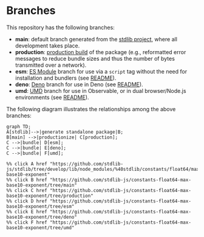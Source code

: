 <!--

@license Apache-2.0

Copyright (c) 2022 The Stdlib Authors.

Licensed under the Apache License, Version 2.0 (the "License");
you may not use this file except in compliance with the License.
You may obtain a copy of the License at

    http://www.apache.org/licenses/LICENSE-2.0

Unless required by applicable law or agreed to in writing, software
distributed under the License is distributed on an "AS IS" BASIS,
WITHOUT WARRANTIES OR CONDITIONS OF ANY KIND, either express or implied.
See the License for the specific language governing permissions and
limitations under the License.

-->

# Branches

This repository has the following branches:

-   **main**: default branch generated from the [stdlib project][stdlib-url], where all development takes place.
-   **production**: [production build][production-url] of the package (e.g., reformatted error messages to reduce bundle sizes and thus the number of bytes transmitted over a network).
-   **esm**: [ES Module][esm-url] branch for use via a `script` tag without the need for installation and bundlers (see [README][esm-readme]).
-   **deno**: [Deno][deno-url] branch for use in Deno (see [README][deno-readme]).
-   **umd**: [UMD][umd-url] branch for use in Observable, or in dual browser/Node.js environments (see [README][umd-readme]).

The following diagram illustrates the relationships among the above branches:

```mermaid
graph TD;
A[stdlib]-->|generate standalone package|B;
B[main] -->|productionize| C[production];
C -->|bundle| D[esm];
C -->|bundle| E[deno];
C -->|bundle| F[umd];

%% click A href "https://github.com/stdlib-js/stdlib/tree/develop/lib/node_modules/%40stdlib/constants/float64/max-base10-exponent"
%% click B href "https://github.com/stdlib-js/constants-float64-max-base10-exponent/tree/main"
%% click C href "https://github.com/stdlib-js/constants-float64-max-base10-exponent/tree/production"
%% click D href "https://github.com/stdlib-js/constants-float64-max-base10-exponent/tree/esm"
%% click E href "https://github.com/stdlib-js/constants-float64-max-base10-exponent/tree/deno"
%% click F href "https://github.com/stdlib-js/constants-float64-max-base10-exponent/tree/umd"
```

[stdlib-url]: https://github.com/stdlib-js/stdlib/tree/develop/lib/node_modules/%40stdlib/constants/float64/max-base10-exponent
[production-url]: https://github.com/stdlib-js/constants-float64-max-base10-exponent/tree/production
[deno-url]: https://github.com/stdlib-js/constants-float64-max-base10-exponent/tree/deno
[deno-readme]: https://github.com/stdlib-js/constants-float64-max-base10-exponent/blob/deno/README.md
[umd-url]: https://github.com/stdlib-js/constants-float64-max-base10-exponent/tree/umd
[umd-readme]: https://github.com/stdlib-js/constants-float64-max-base10-exponent/blob/umd/README.md
[esm-url]: https://github.com/stdlib-js/constants-float64-max-base10-exponent/tree/esm
[esm-readme]: https://github.com/stdlib-js/constants-float64-max-base10-exponent/blob/esm/README.md